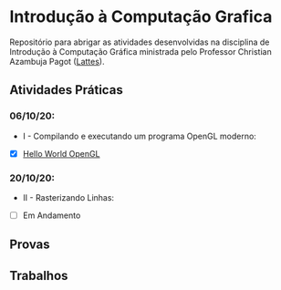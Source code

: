 # Introdução à Computação Grafica

Repositório para abrigar as atividades desenvolvidas na disciplina de Introdução à Computação Gráfica ministrada pelo Professor Christian Azambuja Pagot ([Lattes](http://lattes.cnpq.br/4353928200012173)).

## Atividades Práticas

### 06/10/20:
* I - Compilando e executando um programa OpenGL moderno:
 - [x] [Hello World OpenGL](https://github.com/matheusdantascc/ICG/tree/master/act01_hello_world_opengl)

### 20/10/20:
* II -  Rasterizando Linhas:
- [ ] Em Andamento

## Provas

## Trabalhos
